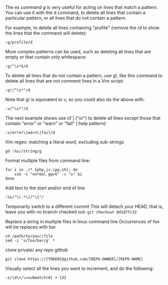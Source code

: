 The ex *command g* is very useful for acting on lines that match a pattern. You can use it with the d command, to delete all lines that contain a particular pattern, or all lines that do not contain a pattern.

For example, to delete all lines containing "profile" (remove the /d to show the lines that the command will delete):

```
:g/profile/d
```

More complex patterns can be used, such as deleting all lines that are empty or that contain only whitespace:

```
:g/^\s*$/d
```

To delete all lines that do not contain a pattern, use g!, like this command to delete all lines that are not comment lines in a Vim script:

```
:g!/^\s*"/d
```

Note that g! is equivalent to v, so you could also do the above with:

```
:v/^\s*"/d
```

The next example shows use of \| ("or") to delete all lines except those that contain "error" or "warn" or "fail" (:help pattern):

```
:v/error\|warn\|fail/d
```

Vim regex: matching a literal word, excluding sub-strings

```
gd :%s//string/g
```

Format multiple files from command line:

```
for i in ./*.{php,js,cpp,sh}; do
    vim -c "normal gg=G" -c "x" $i
done
```
Add text to the start and/or end of line

```
:%s/^\(.*\)/"\1"/
```

Temporarily switch to a different commit
This will detach your HEAD, that is, leave you with no branch checked out:
`git checkout 0d1d7fc32`

Replace a string in multiple files in linux command line
Occurrences of foo will be replaces with bar
```
cd /path/to/your/file
sed -i 's/foo/bar/g' *
```

clone private/ any repo github

```
git clone https://[TOKEN]@github.com/[REPO-OWNER]/[REPO-NAME]
```

Visually select all the lines you want to increment, and do the following:

```
:s/\d\+/\=submatch(0) + 132

```

